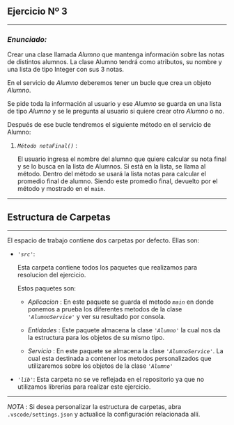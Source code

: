 ## Ejercicio Nº 3
----
### *Enunciado:*
<p> 

Crear una clase llamada *Alumno* que mantenga información sobre las notas de distintos
alumnos. La clase Alumno tendrá como atributos, su nombre y una lista de tipo Integer
con sus 3 notas.

En el servicio de *Alumno* deberemos tener un bucle que crea un objeto *Alumno*.

Se pide toda la información al usuario y ese *Alumno* se guarda en una lista de tipo *Alumno* y se le
pregunta al usuario si quiere crear otro *Alumno* o no.

Después de ese bucle tendremos el siguiente método en el servicio de Alumno:

1.  *`Método notaFinal()`* : 

    El usuario ingresa el nombre del alumno que quiere calcular su nota final y se lo busca en la lista de Alumnos. Si está en la lista, se llama al método. Dentro del método se usará la lista notas para calcular el promedio final de alumno. Siendo este promedio final, devuelto por el método y mostrado en el `main`.

</p>

---
## Estructura de Carpetas
---
El espacio de trabajo contiene dos carpetas por defecto.
Ellas son:

+ *`'src'`*:
    <p>Esta carpeta contiene todos los paquetes que realizamos para resolucion del ejercicio.</p>

    Estos paquetes son:

    + *Aplicacion* : En este paquete se guarda el metodo *`main`* en donde ponemos a prueba los diferentes metodos de la clase *`'AlumnoService'`* y ver su resultado por consola.

    + *Entidades* : Este paquete almacena la clase *`'Alumno'`* la cual nos da la estructura para los objetos de su mismo tipo.

    + *Servicio* : En este paquete se almacena la clase *`'AlumnoService'`*. La cual esta destinada a contener los metodos personalizados que utilizaremos sobre los objetos de la clase *`'Alumno'`*

+ *`'lib'`*: Esta carpeta no se ve reflejada en el repositorio ya que no utilizamos librerias para realizar este ejercicio.

---

*NOTA* : Si desea personalizar la estructura de carpetas, abra `.vscode/settings.json` y actualice la configuración relacionada allí.
